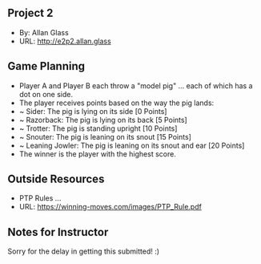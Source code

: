 ## Project 2
+ By: Allan Glass
+ URL: <http://e2p2.allan.glass>

## Game Planning
+ Player A and Player B each throw a "model pig" ... each of which has a dot on one side.
+ The player receives points based on the way the pig lands:
+ ~ Sider: The pig is lying on its side [0 Points]
+ ~ Razorback: The pig is lying on its back [5 Points]
+ ~ Trotter: The pig is standing upright [10 Points]
+ ~ Snouter: The pig is leaning on its snout [15 Points]
+ ~ Leaning Jowler: The pig is leaning on its snout and ear [20 Points]
+ The winner is the player with the highest score.

## Outside Resources
+ PTP Rules ...
+ URL: <https://winning-moves.com/images/PTP_Rule.pdf>

## Notes for Instructor
Sorry for the delay in getting this submitted! :)